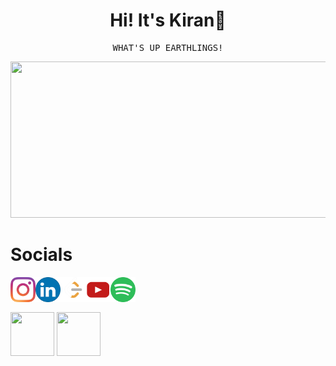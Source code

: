 <h1 align = "center">Hi! It's Kiran🌻</h1>  
<pre align = "center">WHAT'S UP EARTHLINGS!</pre>

<div align = "center">
  <img src ="https://github.com/ray-sid/ray-sid/blob/main/images/catto.gif" height = "250" width = "600">
</div>

# Socials 
<div>
    <a href = "https://www.instagram.com/jadedopossum/" target = "_blank" ><img src  = "images/clipart256843.png" height = "40" width = "40" align = "left"> </a> 
    <a href = "https://www.linkedin.com/in/kiran-sidar-3a06631a5/" target = "_blank"><img src  = "images/clipart83764.png"height = "40" width = "40" align = "left"> </a> 
    <a href = "https://leetcode.com/kiran_sidar/" target = "_blank"><img src  = "images/LeetCode.png" height = "40" width = "40" align = "left" > </a> 
    <a href = "https://www.youtube.com/channel/UCA7bFQY_1kA3x0Lpz1k2eFg" target = "_blank"><img src  = "images/yt.png" height = "40" width = "40" align = "left"> </a>  
    <a href = "https://open.spotify.com/user/vgqjkqbmgvh2aumnxxdse6mlr?si=986ed155f1ae4144" target = "_blank"><img src  = "images/clipart352579.png" height = "40" width = "40" align = "left"> </a>&nbsp
</div> 


#
<img src  = "https://github.com/ray-sid/ray-sid/blob/main/images/doge-type.gif" height = "70" width = "70" align = "top"> <img src  = "https://github.com/ray-sid/ray-sid/blob/main/images/hiding-under-covers-tired.gif" height = "70" width = "70">




